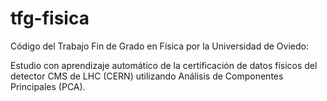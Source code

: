 # tfg-fisica
Código del Trabajo Fin de Grado en Física por la Universidad de Oviedo:

Estudio con aprendizaje automático de la certificación de datos físicos del detector CMS de LHC (CERN) utilizando Análisis de Componentes Principales (PCA).
